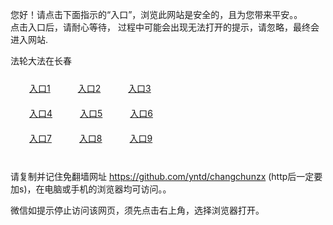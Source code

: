 您好！请点击下面指示的“入口”，浏览此网站是安全的，且为您带来平安。。 <br/>
点击入口后，请耐心等待， 过程中可能会出现无法打开的提示，请忽略，最终会进入网站. </br>

法轮大法在长春<br/>
<div style="padding:10px"><a style="margin:20px" target="_blank" href="https://d26lzttpg2cm82.cloudfront.net/2Qpsp?ocgxyp" id="ccLink1" rel="nofollow">入口1</a> <a target="_blank" style="margin:20px" href="https://d1my4xd4e1b3wz.cloudfront.net/2Qpsp?tgiyxson" id="ccLink2" rel="nofollow">入口2</a> <a style="margin:20px" target="_blank" href="https://d1sp116s80vwnh.cloudfront.net/2Qpsp?xepruhc" id="ccLink3" rel="nofollow">入口3</a></div>

<div style="padding:10px" ><a style="margin:20px" target="_blank" href="https://d26lzttpg2cm82.cloudfront.net/2Qpsp?ocgxyp" id="ccLink4" rel="nofollow">入口4</a> <a style="margin:20px" href="https://d1my4xd4e1b3wz.cloudfront.net/2Qpsp?tgiyxson" target="_blank" id="ccLink5" rel="nofollow">入口5</a> <a style="margin:20px" href="https://d1sp116s80vwnh.cloudfront.net/2Qpsp?xepruhc" target="_blank" id="ccLink6" rel="nofollow">入口6</a></div>

<div style="padding:10px"><a style="margin:20px" target="_blank" href="https://d26lzttpg2cm82.cloudfront.net/2Qpsp?ocgxyp" id="ccLink7" rel="nofollow">入口7</a> <a style="margin:20px" href="https://d1my4xd4e1b3wz.cloudfront.net/2Qpsp?tgiyxson" target="_blank" id="ccLink8" rel="nofollow">入口8</a> <a style="margin:20px" target="_blank" href="https://d1sp116s80vwnh.cloudfront.net/2Qpsp?xepruhc" id="ccLink9" rel="nofollow">入口9</a></div>

<br/>



请复制并记住免翻墙网址 https://github.com/yntd/changchunzx (http后一定要加s)，在电脑或手机的浏览器均可访问。。<br/>

微信如提示停止访问该网页，须先点击右上角，选择浏览器打开。
